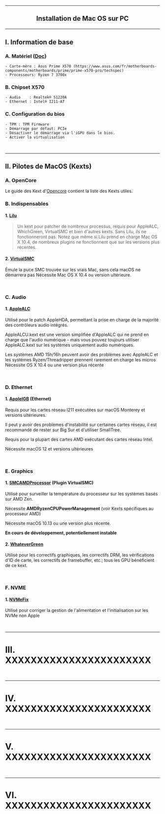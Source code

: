 -----------------------------------------------------------------------------------------------------------------------------------------
## <p align='center'> Installation de Mac OS sur PC </p>

-----------------------------------------------------------------------------------------------------------------------------------------
## I. Information de base
### A. Matériel ([Doc]())
```
- Carte-mère : Asus Prime X570 (https://www.asus.com/fr/motherboards-components/motherboards/prime/prime-x570-pro/techspec)
- Processeurs: Ryzen 7 3700x
```

### B. Chipset X570
```
- Audio    : Realtek® S1220A
- Ethernet : Intel® I211-AT
```

### C. Configuration du bios
```
- TPM : TPM Firmware
- Démarrage par défaut: PCIe
- Désactiver le démarrage via l'iGPU dans le bios.
- Activer la virtualisation
```

<br />

-----------------------------------------------------------------------------------------------------------------------------------------
## II. Pilotes de MacOS (Kexts)
### A. OpenCore
Le guide des Kext d'[Opencore](https://dortania.github.io/OpenCore-Install-Guide/ktext.html#kexts) contient la liste des Kexts utiles.

### B. Indispensables
#### 1. [Lilu](https://github.com/acidanthera/Lilu)
> Un kext pour patcher de nombreux processus, requis pour AppleALC, WhichGreen, VirtualSMC et bien d'autres kexts. Sans Lilu, ils ne fonctionneront pas.
> Notez que même si Lilu prend en charge Mac OS X 10.4, de nombreux plugins ne fonctionnent que sur les versions plus récentes.


#### 2. [VirtualSMC](https://github.com/acidanthera/VirtualSMC)
Émule la puce SMC trouvée sur les vrais Mac, sans cela macOS ne démarrera pas Nécessite Mac OS X 10.4 ou version ultérieure.

<br />

### C. Audio
#### 1. [AppleALC](https://github.com/acidanthera/AppleALC/)
Utilisé pour le patch AppleHDA, permettant la prise en charge de la majorité des contrôleurs audio intégrés.

AppleALCU.kext est une version simplifiée d'AppleALC qui ne prend en charge que l'audio numérique - mais vous pouvez toujours utiliser AppleALC.kext sur les systèmes uniquement audio numériques.

Les systèmes AMD 15h/16h peuvent avoir des problèmes avec AppleALC et les systèmes Ryzen/Threadripper prennent rarement en charge les micros
Nécessite OS X 10.4 ou une version plus récente

<br />

### D. Ethernet
#### 1. [AppleIGB](https://github.com/donatengit/AppleIGB) (Ethernet)
Requis pour les cartes réseau I211 exécutées sur macOS Monterey et versions ultérieures.

Il peut y avoir des problèmes d'instabilité sur certaines cartes réseau, il est recommandé de rester sur Big Sur et d'utiliser SmallTree.

Requis pour la plupart des cartes AMD exécutant des cartes réseau Intel.

Nécessite macOS 12 et versions ultérieures

<br />

### E. Graphics
#### 1. [SMCAMDProcessor](https://github.com/trulyspinach/SMCAMDProcessor) (Plugin VirtualSMC)
Utilisé pour surveiller la température du processeur sur les systèmes basés sur AMD Zen.

Nécessite **AMDRyzenCPUPowerManagement** (voir Kexts spécifiques au processeur AMD)

Nécessite macOS 10.13 ou une version plus récente.

**En cours de développement, potentiellement instable**

#### 2. [WhateverGreen](https://github.com/acidanthera/WhateverGreen/)
Utilisé pour les correctifs graphiques, les correctifs DRM, les vérifications d'ID de carte, les correctifs de framebuffer, etc.; tous les GPU bénéficient de ce kext.

<br />

### F. NVME
#### 1. [NVMeFix](https://github.com/acidanthera/NVMeFix/releases)
Utilisé pour corriger la gestion de l'alimentation et l'initialisation sur les NVMe non Apple


<br />

-----------------------------------------------------------------------------------------------------------------------------------------
# III. XXXXXXXXXXXXXXXXXXXXXXX

<br />

-----------------------------------------------------------------------------------------------------------------------------------------
# IV. XXXXXXXXXXXXXXXXXXXXXXX

<br />

-----------------------------------------------------------------------------------------------------------------------------------------
# V. XXXXXXXXXXXXXXXXXXXXXXX

<br />

-----------------------------------------------------------------------------------------------------------------------------------------
# VI. XXXXXXXXXXXXXXXXXXXXXXX

<br />
